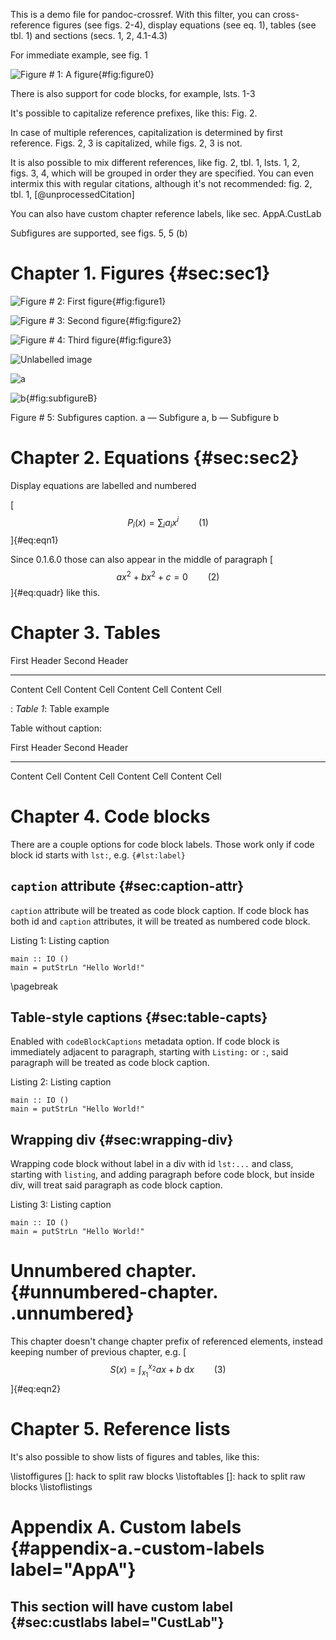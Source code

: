 This is a demo file for pandoc-crossref. With this filter, you can
cross-reference figures (see figs. 2-4), display equations (see eq. 1),
tables (see tbl. 1) and sections (secs. 1, 2, 4.1-4.3)

For immediate example, see fig. 1

![Figure \# 1: A figure](img1.jpg){#fig:figure0}

There is also support for code blocks, for example, lsts. 1-3

It's possible to capitalize reference prefixes, like this: Fig. 2.

In case of multiple references, capitalization is determined by first
reference. Figs. 2, 3 is capitalized, while figs. 2, 3 is not.

It is also possible to mix different references, like fig. 2, tbl. 1,
lsts. 1, 2, figs. 3, 4, which will be grouped in order they are
specified. You can even intermix this with regular citations, although
it's not recommended: fig. 2, tbl. 1, [@unprocessedCitation]

You can also have custom chapter reference labels, like
sec. AppA.CustLab

Subfigures are supported, see figs. 5, 5 (b)

Chapter 1. Figures {#sec:sec1}
==================

![Figure \# 2: First figure](img1.jpg){#fig:figure1}

![Figure \# 3: Second figure](img2.jpg){#fig:figure2}

![Figure \# 4: Third figure](img3.jpg){#fig:figure3}

![Unlabelled image](img1.jpg)

<div id="fig:subfigures" class="subfigures">

![a](img1.jpg)

![b](img1.jpg){#fig:subfigureB}

Figure \# 5: Subfigures caption. a — Subfigure a, b — Subfigure b

</div>

Chapter 2. Equations {#sec:sec2}
====================

Display equations are labelled and numbered

[$$ P_i(x) = \sum_i a_i x^i \qquad(1)$$]{#eq:eqn1}

Since 0.1.6.0 those can also appear in the middle of paragraph
[$$a x^2 + b x^2 + c = 0\qquad(2)$$]{#eq:quadr} like this.

Chapter 3. Tables
=================

<div id="tbl:table1">

  First Header   Second Header
  -------------- ---------------
  Content Cell   Content Cell
  Content Cell   Content Cell

  : *Table 1*: Table example

</div>

Table without caption:

  First Header   Second Header
  -------------- ---------------
  Content Cell   Content Cell
  Content Cell   Content Cell

Chapter 4. Code blocks
======================

There are a couple options for code block labels. Those work only if
code block id starts with `lst:`, e.g. `{#lst:label}`

`caption` attribute {#sec:caption-attr}
-------------------

`caption` attribute will be treated as code block caption. If code block
has both id and `caption` attributes, it will be treated as numbered
code block.

<div id="lst:captionAttr" class="listing haskell">

Listing 1: Listing caption

``` {.haskell}
main :: IO ()
main = putStrLn "Hello World!"
```

</div>

\pagebreak

Table-style captions {#sec:table-capts}
--------------------

Enabled with `codeBlockCaptions` metadata option. If code block is
immediately adjacent to paragraph, starting with `Listing:` or `:`, said
paragraph will be treated as code block caption.

<div id="lst:tableCaption" class="listing haskell">

Listing 2: Listing caption

``` {.haskell}
main :: IO ()
main = putStrLn "Hello World!"
```

</div>

Wrapping div {#sec:wrapping-div}
------------

Wrapping code block without label in a div with id `lst:...` and class,
starting with `listing`, and adding paragraph before code block, but
inside div, will treat said paragraph as code block caption.

<div id="lst:wrappingDiv" class="listing haskell">

Listing 3: Listing caption

``` {.haskell}
main :: IO ()
main = putStrLn "Hello World!"
```

</div>

Unnumbered chapter. {#unnumbered-chapter. .unnumbered}
===================

This chapter doesn't change chapter prefix of referenced elements,
instead keeping number of previous chapter, e.g.
[$$ S(x) = \int_{x_1}^{x_2} a x+b \  \mathrm{d}x \qquad(3)$$]{#eq:eqn2}

Chapter 5. Reference lists
==========================

It's also possible to show lists of figures and tables, like this:

\listoffigures
[]: hack to split raw blocks \listoftables
[]: hack to split raw blocks \listoflistings

Appendix A. Custom labels {#appendix-a.-custom-labels label="AppA"}
=========================

This section will have custom label {#sec:custlabs label="CustLab"}
-----------------------------------
